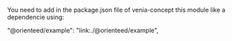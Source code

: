 You need to add in the package.json file of venia-concept this module like a dependencie using:

"@orienteed/example": "link:./@orienteed/example",

